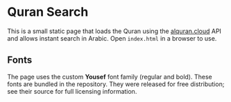 # Quran Search

This is a small static page that loads the Quran using the [alquran.cloud](https://alquran.cloud) API and allows instant search in Arabic. Open `index.html` in a browser to use.

## Fonts

The page uses the custom **Yousef** font family (regular and bold). These fonts are bundled in the repository. They were released for free distribution; see their source for full licensing information.

